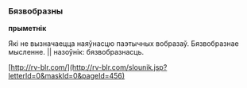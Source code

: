 ### Бязвобразны
**прыметнік**

Які не вызначаецца наяўнасцю паэтычных вобразаў. Бязвобразнае мысленне. || назоўнік: бязвобразнасць.

<a rel="author">[http://rv-blr.com/](http://rv-blr.com/slounik.jsp?letterId=0&maskId=0&pageId=456)</a>

